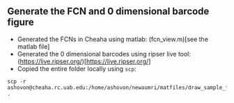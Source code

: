 ## Generate the FCN and 0 dimensional barcode figure
- Generated the FCNs in Cheaha using matlab: (fcn_view.m)[see the matlab file]
- Generated the 0 dimensional barcodes using ripser live tool: (https://live.ripser.org/)[https://live.ripser.org/]
- Copied the entire folder locally using `scp`: 
```
scp -r ashovon@cheaha.rc.uab.edu:/home/ashovon/newaumri/matfiles/draw_sample_fcns .
```
